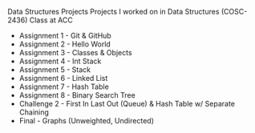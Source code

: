 Data Structures Projects
Projects I worked on in Data Structures (COSC-2436) Class at ACC

* Assignment 1 - Git & GitHub
* Assignment 2 - Hello World
* Assignment 3 - Classes & Objects
* Assignment 4 - Int Stack
* Assignment 5 - Stack
* Assignment 6 - Linked List
* Assignment 7 - Hash Table
* Assignment 8 - Binary Search Tree
* Challenge 2 - First In Last Out (Queue) & Hash Table w/ Separate Chaining
* Final - Graphs (Unweighted, Undirected)
